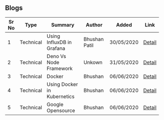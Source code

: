 ## Blogs

| Sr No | Type | Summary | Author | Added | Link |
| ------ | ------ | ------ | ------ | ------ | ------ |
| 1 | Technical | Using InfluxDB in Grafana | Bhushan Patil | 30/05/2020 | [<i class="far fa-align-justify"></i>Detail](influxdb_grafana)|
| 2 | Technical | Deno Vs Node Framework | Unkown | 31/05/2020 | [<i class="far fa-align-justify"></i>Detail](deno_vs_node)|
| 3 | Technical | Docker | Bhushan | 06/06/2020 | [<i class="far fa-align-justify"></i>Detail](docker)|
| 4 | Technical | Using Docker in Kubernetics | Bhushan | 06/06/2020 | [<i class="far fa-align-justify"></i>Detail](docker_kubernetics)|
| 5 | Technical | Google Opensource | Bhushan | 06/06/2020 | [<i class="far fa-align-justify"></i>Detail](docker_kubernetics)|


<i class="fas fa-file-alt"></i>
